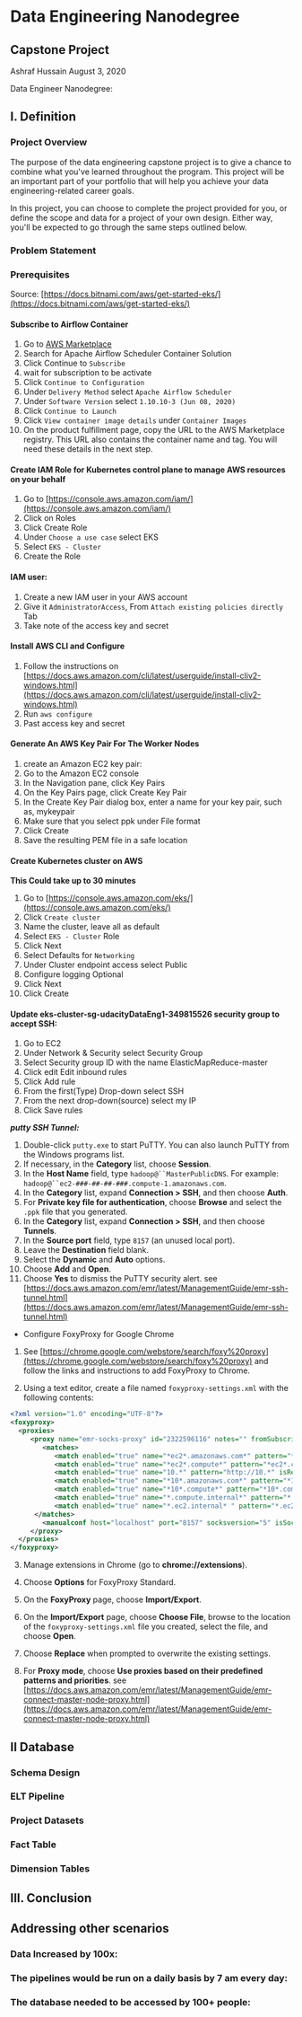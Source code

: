 # Data Engineering Nanodegree
## Capstone Project
Ashraf Hussain 
August 3, 2020

Data Engineer Nanodegree: 

## I. Definition

### Project Overview
The purpose of the data engineering capstone project is to give a chance to combine what you've learned throughout the program. This project will be an important part of your portfolio that will help you achieve your data engineering-related career goals.

In this project, you can choose to complete the project provided for you, or define the scope and data for a project of your own design. Either way, you'll be expected to go through the same steps outlined below.

### Problem Statement


### Prerequisites

Source: [https://docs.bitnami.com/aws/get-started-eks/](https://docs.bitnami.com/aws/get-started-eks/)

#### Subscribe to Airflow Container
1. Go to [AWS Marketplace](https://aws.amazon.com/marketplace)
2. Search for Apache Airflow Scheduler Container Solution
3. Click Continue to `Subscribe`
4. wait for subscription to be activate
5. Click `Continue to Configuration`
6. Under `Delivery Method` select `Apache Airflow Scheduler`
7. Under `Software Version` select `1.10.10-3 (Jun 08, 2020)`
8. Click `Continue to Launch`
9. Click `View container image details` under `Container Images`
10. On the product fulfillment page, copy the URL to the AWS Marketplace registry. This URL also contains the container name and tag. You will need these details in the next step.

#### Create IAM Role for Kubernetes control plane to manage AWS resources on your behalf

1. Go to [https://console.aws.amazon.com/iam/](https://console.aws.amazon.com/iam/)
2. Click on Roles
3. Click Create Role
4. Under `Choose a use case` select EKS
5. Select `EKS - Cluster` 
6. Create the Role

#### IAM user:
 1. Create a new IAM user in your AWS account
 2. Give it `AdministratorAccess`, From `Attach existing policies directly` Tab
 3. Take note of the access key and secret 

#### Install AWS CLI and Configure
1. Follow the instructions on [https://docs.aws.amazon.com/cli/latest/userguide/install-cliv2-windows.html](https://docs.aws.amazon.com/cli/latest/userguide/install-cliv2-windows.html)
2. Run `aws configure`
3. Past access key and secret 

#### Generate An AWS Key Pair For The Worker Nodes
 1. create an Amazon EC2 key pair:
 2. Go to the Amazon EC2 console
 3. In the Navigation pane, click Key Pairs
 4. On the Key Pairs page, click Create Key Pair
 5. In the Create Key Pair dialog box, enter a name for your key pair, such as, mykeypair
 6. Make sure that you select ppk under File format
 7. Click Create
 8. Save the resulting PEM file in a safe location

#### Create Kubernetes cluster on AWS 
****This Could take up to 30 minutes****
1. Go to [https://console.aws.amazon.com/eks/](https://console.aws.amazon.com/eks/)
2. Click `Create cluster`
3. Name the cluster, leave all as default
4. Select `EKS - Cluster` Role
5. Click Next
6. Select Defaults for `Networking`
7. Under Cluster endpoint access select Public
8. Configure logging Optional
9. Click Next
10. Click Create

#### Update eks-cluster-sg-udacityDataEng1-349815526 security group to accept SSH:
 1. Go to EC2
 2. Under Network & Security select Security Group
 3. Select Security group ID with the name ElasticMapReduce-master
 4. Click edit Edit inbound rules
 5. Click Add rule
 6. From the first(Type) Drop-down select SSH
 7. From the next drop-down(source) select my IP
 8. Click Save rules

***putty SSH Tunnel:***
 1.  Double-click  `putty.exe`  to start PuTTY. You can also launch PuTTY from the Windows programs list.    
 3.  If necessary, in the  **Category**  list, choose  **Session**.
 4.  In the  **Host Name**  field, type  `hadoop@``MasterPublicDNS`. For example:  `hadoop@``ec2-###-##-##-###.compute-1.amazonaws.com`.
 5.  In the  **Category**  list, expand  **Connection > SSH**, and then choose  **Auth**.
 6.  For  **Private key file for authentication**, choose  **Browse**  and select the  `.ppk`  file that you generated.
 7.  In the  **Category**  list, expand  **Connection > SSH**, and then choose  **Tunnels**.
 8.  In the  **Source port**  field, type  `8157`  (an unused local port).
 9.  Leave the  **Destination**  field blank.
10.  Select the  **Dynamic**  and  **Auto**  options.
11.  Choose  **Add**  and  **Open**.
12.  Choose  **Yes**  to dismiss the PuTTY security alert.
see [https://docs.aws.amazon.com/emr/latest/ManagementGuide/emr-ssh-tunnel.html](https://docs.aws.amazon.com/emr/latest/ManagementGuide/emr-ssh-tunnel.html)

- Configure FoxyProxy for Google Chrome
 1.  See  [https://chrome.google.com/webstore/search/foxy%20proxy](https://chrome.google.com/webstore/search/foxy%20proxy)  and follow the links and instructions to add FoxyProxy to Chrome.
    
 2.  Using a text editor, create a file named  `foxyproxy-settings.xml`  with the following contents:

 ```xml
 <?xml version="1.0" encoding="UTF-8"?>
<foxyproxy>
   <proxies>
      <proxy name="emr-socks-proxy" id="2322596116" notes="" fromSubscription="false" enabled="true" mode="manual" selectedTabIndex="2" lastresort="false" animatedIcons="true" includeInCycle="true" color="#0055E5" proxyDNS="true" noInternalIPs="false" autoconfMode="pac" clearCacheBeforeUse="false" disableCache="false" clearCookiesBeforeUse="false" rejectCookies="false">
         <matches>
            <match enabled="true" name="*ec2*.amazonaws.com*" pattern="*ec2*.amazonaws.com*" isRegEx="false" isBlackList="false" isMultiLine="false" caseSensitive="false" fromSubscription="false" />
            <match enabled="true" name="*ec2*.compute*" pattern="*ec2*.compute*" isRegEx="false" isBlackList="false" isMultiLine="false" caseSensitive="false" fromSubscription="false" />
            <match enabled="true" name="10.*" pattern="http://10.*" isRegEx="false" isBlackList="false" isMultiLine="false" caseSensitive="false" fromSubscription="false" />
            <match enabled="true" name="*10*.amazonaws.com*" pattern="*10*.amazonaws.com*" isRegEx="false" isBlackList="false" isMultiLine="false" caseSensitive="false" fromSubscription="false" />
            <match enabled="true" name="*10*.compute*" pattern="*10*.compute*" isRegEx="false" isBlackList="false" isMultiLine="false" caseSensitive="false" fromSubscription="false" /> 
            <match enabled="true" name="*.compute.internal*" pattern="*.compute.internal*" isRegEx="false" isBlackList="false" isMultiLine="false" caseSensitive="false" fromSubscription="false"/>
            <match enabled="true" name="*.ec2.internal* " pattern="*.ec2.internal*" isRegEx="false" isBlackList="false" isMultiLine="false" caseSensitive="false" fromSubscription="false"/>	  
	   </matches>
         <manualconf host="localhost" port="8157" socksversion="5" isSocks="true" username="" password="" domain="" />
      </proxy>
   </proxies>
</foxyproxy>

 ```
    
 3.  Manage extensions in Chrome (go to  **chrome://extensions**).
    
 4.  Choose  **Options**  for FoxyProxy Standard.
    
 5.  On the  **FoxyProxy**  page, choose  **Import/Export**.
    
 6.  On the  **Import/Export**  page, choose  **Choose File**, browse to the location of the  `foxyproxy-settings.xml`  file you created, select the file, and choose  **Open**.
    
 7.  Choose  **Replace**  when prompted to overwrite the existing settings.
    
 8.  For  **Proxy mode**, choose  **Use proxies based on their predefined patterns and priorities**.
 see [https://docs.aws.amazon.com/emr/latest/ManagementGuide/emr-connect-master-node-proxy.html](https://docs.aws.amazon.com/emr/latest/ManagementGuide/emr-connect-master-node-proxy.html)


## II Database

###  Schema Design

### ELT Pipeline

### Project Datasets

### Fact Table


### Dimension Tables


## III. Conclusion





## Addressing other scenarios

### Data Increased by 100x:


### The pipelines would be run on a daily basis by 7 am every day:


### The database needed to be accessed by 100+ people:
<!--stackedit_data:
eyJoaXN0b3J5IjpbMTk4MDU2MTQ0NSwtNTk4NzY3MTY4LC0xOT
g1ODQwNDEzLDE1NDY1NzYzOTgsMTk3NjIwNjY0MSwxMjg1ODA4
Nzg0LDIwMTUxNTg4NzRdfQ==
-->
